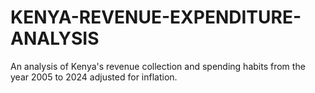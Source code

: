 # KENYA-REVENUE-EXPENDITURE-ANALYSIS
An analysis of Kenya's revenue collection and spending habits from the year 2005 to 2024 adjusted for inflation.
